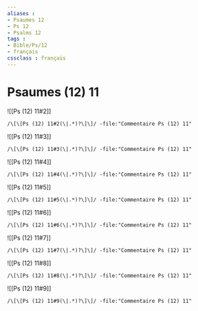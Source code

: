 ```yaml
---
aliases : 
- Psaumes 12
- Ps 12
- Psalms 12
tags : 
- Bible/Ps/12
- français
cssclass : français
---
```


# Psaumes (12) 11

![[Ps (12) 11#2]]

```query
/\[\[Ps (12) 11#2(\|.*)?\]\]/ -file:"Commentaire Ps (12) 11"
```

![[Ps (12) 11#3]]

```query
/\[\[Ps (12) 11#3(\|.*)?\]\]/ -file:"Commentaire Ps (12) 11"
```

![[Ps (12) 11#4]]

```query
/\[\[Ps (12) 11#4(\|.*)?\]\]/ -file:"Commentaire Ps (12) 11"
```

![[Ps (12) 11#5]]

```query
/\[\[Ps (12) 11#5(\|.*)?\]\]/ -file:"Commentaire Ps (12) 11"
```

![[Ps (12) 11#6]]

```query
/\[\[Ps (12) 11#6(\|.*)?\]\]/ -file:"Commentaire Ps (12) 11"
```

![[Ps (12) 11#7]]

```query
/\[\[Ps (12) 11#7(\|.*)?\]\]/ -file:"Commentaire Ps (12) 11"
```

![[Ps (12) 11#8]]

```query
/\[\[Ps (12) 11#8(\|.*)?\]\]/ -file:"Commentaire Ps (12) 11"
```

![[Ps (12) 11#9]]

```query
/\[\[Ps (12) 11#9(\|.*)?\]\]/ -file:"Commentaire Ps (12) 11"
```

